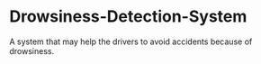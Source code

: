 # Drowsiness-Detection-System
A system that may help the drivers to avoid accidents because of drowsiness.
